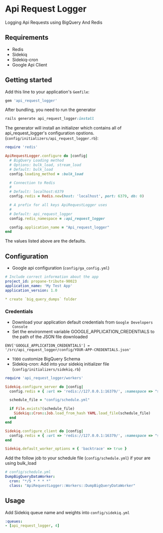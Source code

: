 # Api Request Logger

Logging Api Requests using BigQuery And Redis

## Requirements
* Redis
* Sidekiq
* Sidekiq-cron
* Google Api Client

## Getting started

Add this line to your application's `Gemfile`:
```ruby
gem 'api_request_logger'
```

After bundling, you need to run the generator
```ruby
rails generate api_request_logger:install
```
The generator will install an initializer which contains all of api_request_logger's configuration opstions.(`config/initializers/api_request_logger.rb`):

```ruby
require 'redis'

ApiRequestLogger.configure do |config|
  # BigQuery Loading method
  # Options: bulk_load, stream_load
  # Default: bulk_load
  config.loading_method = :bulk_load

  # Connection to Redis
  #
  # Default: localhost:6379
  config.redis = Redis.new(host: 'localhost', port: 6379, db: 0)

  # A prefix for all keys ApiRequestLogger uses
  #
  # Default: api_request_logger
  config.redis_namespace = :api_request_logger

  config.application_name = "Api_request_logger"
end
```

The values listed above are the defaults.

## Configuration

* Google api configuration (`config/ga_config.yml`)
```yml
# Include correct information about the app
project_id: propane-tribute-90023
application_name: 'My Test App'
application_version: 1.0

* create `big_query_dumps` folder
```

### Credentials
* Download your application default credentials from `Google Developers Console`
* Set the environment variable GOOGLE_APPLICATION_CREDENTIALS to the path of the JSON file downloaded
```
ENV['GOOGLE_APPLICATION_CREDENTIALS'] = '/src/api_request_logger/config/YOUR-APP-CREDENTIALS.json'
```

* `TODO` customize BigQuery Schema
* Sidekiq-cron: Add into your sidekiq initializer file (`config/initializers/sidekiq.rb`)
```ruby
require 'api_request_logger/workers'

Sidekiq.configure_server do |config|
  config.redis = { :url => 'redis://127.0.0.1:16379/', :namespace => "sidekiq-#{Rails.env}" }

  schedule_file = "config/schedule.yml"

  if File.exists?(schedule_file)
    Sidekiq::Cron::Job.load_from_hash YAML.load_file(schedule_file)
  end
end

Sidekiq.configure_client do |config|
  config.redis = { :url => 'redis://127.0.0.1:16379/', :namespace => "sidekiq-#{Rails.env}" }
end

Sidekiq.default_worker_options = { 'backtrace' => true }
```

Add the follow job to your schedule file (`config/schedule.yml`) if your are using bulk_load
```yml
# config/schedule.yml
DumpBigQueryDataWorker:
  cron: "*/5 * * * *"
  class: "ApiRequestLogger::Workers::DumpBigQueryDataWorker"
```

## Usage

Add Sidekiq queue name and weights into `config/sidekiq.yml`
```yml
:queues:
- [api_request_logger, 4]
```
